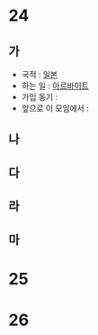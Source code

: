 # 24
## 가
* 국적 : <u>일본</u>
* 하는 일 : <u>아르바이트</u> 
* 가입 동기 : 
* 앞으로 이 모임에서 :
## 나
## 다
## 라
## 마
# 25
# 26